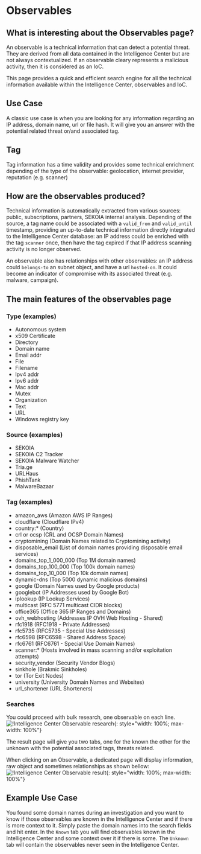 # Observables
## What is interesting about the Observables page?
An observable is a technical information that can detect a potential threat.
They are derived from all data contained in the Intelligence Center but are not always contextualized.
If an observable cleary represents a malicious activity, then it is considered as an IoC.

This page provides a quick and efficient search engine for all the technical information available within the Intelligence Center, observables and IoC.

## Use Case
A classic use case is when you are looking for any information regarding an IP address, domain name, url or file hash. It will give you an answer with the potential related threat or/and associated tag.

## Tag
Tag information has a time validity and provides some technical enrichment depending of the type of the observable: geolocation, internet provider, reputation (e.g. scanner)

## How are the observables produced?
Technical information is automatically extracted from various sources: public, subscriptions, partners, SEKOIA internal analysis.
Depending of the source, a tag name could be associated with a `valid_from` and `valid_until` timestamp, providing an up-to-date technical information directly integrated to the Intelligence Center database: an IP address could be enriched with the tag `scanner` once, then have the tag expired if that IP address scanning activity is no longer observed.

An observable also has relationships with other observables: an IP address could `belongs-to` an subnet object, and have a url `hosted-on`. It could become an indicator of compromise with its associated threat (e.g. malware, campaign).

## The main features of the observables page
### Type (examples)
* Autonomous system
* x509 Certificate
* Directory
* Domain name
* Email addr
* File
* Filename
* Ipv4 addr
* Ipv6 addr
* Mac addr
* Mutex
* Organization
* Text
* URL
* Windows registry key

### Source (examples)
* SEKOIA
* SEKOIA C2 Tracker
* SEKOIA Malware Watcher
* Tria.ge
* URLHaus
* PhishTank
* MalwareBazaar

### Tag (examples)
* amazon_aws (Amazon AWS IP Ranges)
* cloudflare (Cloudflare IPv4)
* country:*	(Country)
* crl or ocsp (CRL and OCSP Domain Names)
* cryptomining (Domain Names related to Cryptomining activity)
* disposable_email	(List of domain names providing disposable email services)
* domains_top_1_000_000 (Top 1M domain names)
* domains_top_100_000 (Top 100k domain names)
* domains_top_10_000 (Top 10k domain names)
* dynamic-dns (Top 5000 dynamic malicious domains)
* google (Domain Names used by Google products)
* googlebot	(IP Addresses used by Google Bot)
* iplookup (IP Lookup Services)
* multicast	(RFC 5771 multicast CIDR blocks)
* office365	(Office 365 IP Ranges and Domains)
* ovh_webhosting (Addresses IP OVH Web Hosting - Shared)
* rfc1918 (RFC1918 - Private Addresses)
* rfc5735 (RFC5735 - Special Use Addresses)
* rfc6598 (RFC6598 - Shared Address Space)
* rfc6761 (RFC6761 - Special Use Domain Names)
* scanner:*	(Hosts involved in mass scanning and/or exploitation attempts)
* security_vendor (Security Vendor Blogs)
* sinkhole (Brakmic Sinkholes)
* tor (Tor Exit Nodes)
* university (University Domain Names and Websites)
* url_shortener (URL Shorteners)

### Searches
You could proceed with bulk research, one observable on each line.
![!Intelligence Center Observable research](/assets/intelligence_center/observables_search.png){: style="width: 100%; max-width: 100%"}

The result page will give you two tabs, one for the known the other for the unknown with the potential associated tags, threats related.

When clicking on an Observable, a dedicated page will display information, raw object and sometimes relationships as shown bellow:
![!Intelligence Center Observable result](/assets/intelligence_center/observables_results_relationships.png){: style="width: 100%; max-width: 100%"}

## Example Use Case
You found some domain names during an investigation and you want to know if those observables are known in the Intelligence Center and if there is more context to it.
Simply paste the domain names into the search fields and hit enter.
In the `Known` tab you will find observables known in the Intelligence Center and some context over it if there is some. The `Unknown` tab will contain the observables never seen in the Intelligence Center.
